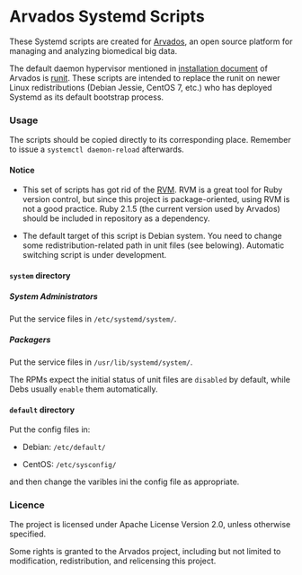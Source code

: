 # Arvados Systemd Scripts

These Systemd scripts are created for [Arvados](https://github.com/curoverse/arvados), an open source platform for managing and analyzing biomedical big data.

The default daemon hypervisor mentioned in [installation document](http://doc.arvados.org/install/index.html) of Arvados is [runit](http://smarden.org/runit/). These scripts are intended to replace the runit on newer Linux redistributions (Debian Jessie, CentOS 7, etc.) who has deployed Systemd as its default bootstrap process.

### Usage

The scripts should be copied directly to its corresponding place.
Remember to issue a ```systemctl daemon-reload``` afterwards.

#### Notice

* This set of scripts has got rid of the [RVM](https://rvm.io/). RVM is a great tool for Ruby version control, but since this project is package-oriented, using RVM is not a good practice. Ruby 2.1.5 (the current version used by Arvados) should be included in repository as a dependency.

* The default target of this script is Debian system. You need to change some redistribution-related path in unit files (see belowing). Automatic switching script is under development.

#### ```system``` directory

##### System Administrators

Put the service files in ```/etc/systemd/system/```.

##### Packagers

Put the service files in ```/usr/lib/systemd/system/```.

The RPMs expect the initial status of unit files are ```disabled``` by default, while Debs usually ```enable``` them automatically.

#### ```default``` directory

Put the config files in:

* Debian: ```/etc/default/```

* CentOS: ```/etc/sysconfig/```

and then change the varibles ini the config file as appropriate.

### Licence

The project is licensed under Apache License Version 2.0, unless otherwise specified.

Some rights is granted to the Arvados project, including but not limited to modification, redistribution, and relicensing this project.
